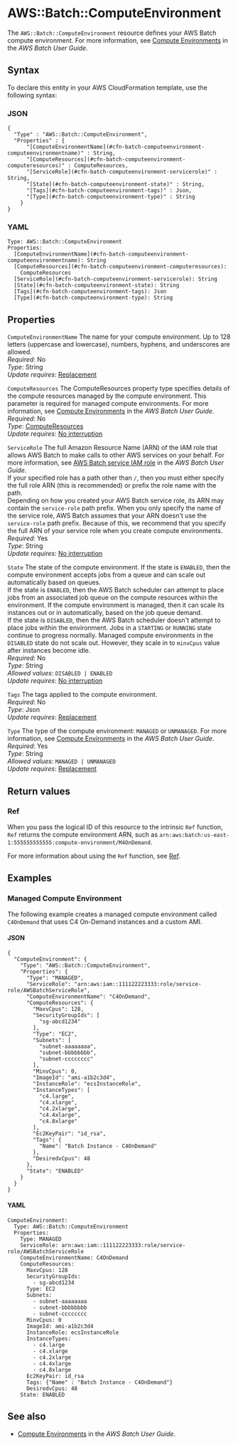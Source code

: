 # AWS::Batch::ComputeEnvironment<a name="aws-resource-batch-computeenvironment"></a>

The `AWS::Batch::ComputeEnvironment` resource defines your AWS Batch compute environment\. For more information, see [Compute Environments](https://docs.aws.amazon.com/batch/latest/userguide/compute_environments.html) in the *AWS Batch User Guide*\.

## Syntax<a name="aws-resource-batch-computeenvironment-syntax"></a>

To declare this entity in your AWS CloudFormation template, use the following syntax:

### JSON<a name="aws-resource-batch-computeenvironment-syntax.json"></a>

```
{
  "Type" : "AWS::Batch::ComputeEnvironment",
  "Properties" : {
      "[ComputeEnvironmentName](#cfn-batch-computeenvironment-computeenvironmentname)" : String,
      "[ComputeResources](#cfn-batch-computeenvironment-computeresources)" : ComputeResources,
      "[ServiceRole](#cfn-batch-computeenvironment-servicerole)" : String,
      "[State](#cfn-batch-computeenvironment-state)" : String,
      "[Tags](#cfn-batch-computeenvironment-tags)" : Json,
      "[Type](#cfn-batch-computeenvironment-type)" : String
    }
}
```

### YAML<a name="aws-resource-batch-computeenvironment-syntax.yaml"></a>

```
Type: AWS::Batch::ComputeEnvironment
Properties: 
  [ComputeEnvironmentName](#cfn-batch-computeenvironment-computeenvironmentname): String
  [ComputeResources](#cfn-batch-computeenvironment-computeresources): 
    ComputeResources
  [ServiceRole](#cfn-batch-computeenvironment-servicerole): String
  [State](#cfn-batch-computeenvironment-state): String
  [Tags](#cfn-batch-computeenvironment-tags): Json
  [Type](#cfn-batch-computeenvironment-type): String
```

## Properties<a name="aws-resource-batch-computeenvironment-properties"></a>

`ComputeEnvironmentName`  <a name="cfn-batch-computeenvironment-computeenvironmentname"></a>
The name for your compute environment\. Up to 128 letters \(uppercase and lowercase\), numbers, hyphens, and underscores are allowed\.  
*Required*: No  
*Type*: String  
*Update requires*: [Replacement](https://docs.aws.amazon.com/AWSCloudFormation/latest/UserGuide/using-cfn-updating-stacks-update-behaviors.html#update-replacement)

`ComputeResources`  <a name="cfn-batch-computeenvironment-computeresources"></a>
The ComputeResources property type specifies details of the compute resources managed by the compute environment\. This parameter is required for managed compute environments\. For more information, see [Compute Environments](https://docs.aws.amazon.com/batch/latest/userguide/compute_environments.html) in the *AWS Batch User Guide*\.  
*Required*: No  
*Type*: [ComputeResources](aws-properties-batch-computeenvironment-computeresources.md)  
*Update requires*: [No interruption](https://docs.aws.amazon.com/AWSCloudFormation/latest/UserGuide/using-cfn-updating-stacks-update-behaviors.html#update-no-interrupt)

`ServiceRole`  <a name="cfn-batch-computeenvironment-servicerole"></a>
The full Amazon Resource Name \(ARN\) of the IAM role that allows AWS Batch to make calls to other AWS services on your behalf\. For more information, see [AWS Batch service IAM role](https://docs.aws.amazon.com/batch/latest/userguide/service_IAM_role.html) in the *AWS Batch User Guide*\.  
If your specified role has a path other than `/`, then you must either specify the full role ARN \(this is recommended\) or prefix the role name with the path\.  
Depending on how you created your AWS Batch service role, its ARN may contain the `service-role` path prefix\. When you only specify the name of the service role, AWS Batch assumes that your ARN doesn't use the `service-role` path prefix\. Because of this, we recommend that you specify the full ARN of your service role when you create compute environments\.
*Required*: Yes  
*Type*: String  
*Update requires*: [No interruption](https://docs.aws.amazon.com/AWSCloudFormation/latest/UserGuide/using-cfn-updating-stacks-update-behaviors.html#update-no-interrupt)

`State`  <a name="cfn-batch-computeenvironment-state"></a>
The state of the compute environment\. If the state is `ENABLED`, then the compute environment accepts jobs from a queue and can scale out automatically based on queues\.  
If the state is `ENABLED`, then the AWS Batch scheduler can attempt to place jobs from an associated job queue on the compute resources within the environment\. If the compute environment is managed, then it can scale its instances out or in automatically, based on the job queue demand\.  
If the state is `DISABLED`, then the AWS Batch scheduler doesn't attempt to place jobs within the environment\. Jobs in a `STARTING` or `RUNNING` state continue to progress normally\. Managed compute environments in the `DISABLED` state do not scale out\. However, they scale in to `minvCpus` value after instances become idle\.  
*Required*: No  
*Type*: String  
*Allowed values*: `DISABLED | ENABLED`  
*Update requires*: [No interruption](https://docs.aws.amazon.com/AWSCloudFormation/latest/UserGuide/using-cfn-updating-stacks-update-behaviors.html#update-no-interrupt)

`Tags`  <a name="cfn-batch-computeenvironment-tags"></a>
The tags applied to the compute environment\.  
*Required*: No  
*Type*: Json  
*Update requires*: [Replacement](https://docs.aws.amazon.com/AWSCloudFormation/latest/UserGuide/using-cfn-updating-stacks-update-behaviors.html#update-replacement)

`Type`  <a name="cfn-batch-computeenvironment-type"></a>
The type of the compute environment: `MANAGED` or `UNMANAGED`\. For more information, see [Compute Environments](https://docs.aws.amazon.com/batch/latest/userguide/compute_environments.html) in the *AWS Batch User Guide*\.  
*Required*: Yes  
*Type*: String  
*Allowed values*: `MANAGED | UNMANAGED`  
*Update requires*: [Replacement](https://docs.aws.amazon.com/AWSCloudFormation/latest/UserGuide/using-cfn-updating-stacks-update-behaviors.html#update-replacement)

## Return values<a name="aws-resource-batch-computeenvironment-return-values"></a>

### Ref<a name="aws-resource-batch-computeenvironment-return-values-ref"></a>

When you pass the logical ID of this resource to the intrinsic `Ref` function, `Ref` returns the compute environment ARN, such as `arn:aws:batch:us-east-1:555555555555:compute-environment/M4OnDemand`\.

For more information about using the `Ref` function, see [Ref](https://docs.aws.amazon.com/AWSCloudFormation/latest/UserGuide/intrinsic-function-reference-ref.html)\.

## Examples<a name="aws-resource-batch-computeenvironment--examples"></a>

### Managed Compute Environment<a name="aws-resource-batch-computeenvironment--examples--Managed_Compute_Environment"></a>

The following example creates a managed compute environment called `C4OnDemand` that uses C4 On\-Demand instances and a custom AMI\.

#### JSON<a name="aws-resource-batch-computeenvironment--examples--Managed_Compute_Environment--json"></a>

```
{
  "ComputeEnvironment": {
    "Type": "AWS::Batch::ComputeEnvironment",
    "Properties": {
      "Type": "MANAGED",
      "ServiceRole": "arn:aws:iam::111122223333:role/service-role/AWSBatchServiceRole",
      "ComputeEnvironmentName": "C4OnDemand",
      "ComputeResources": {
        "MaxvCpus": 128,
        "SecurityGroupIds": [
          "sg-abcd1234"
        ],
        "Type": "EC2",
        "Subnets": [
          "subnet-aaaaaaaa",
          "subnet-bbbbbbbb",
          "subnet-cccccccc"
        ],
        "MinvCpus": 0,
        "ImageId": "ami-a1b2c3d4",
        "InstanceRole": "ecsInstanceRole",
        "InstanceTypes": [
          "c4.large",
          "c4.xlarge",
          "c4.2xlarge",
          "c4.4xlarge",
          "c4.8xlarge"
        ],
        "Ec2KeyPair": "id_rsa",
        "Tags": {
          "Name": "Batch Instance - C4OnDemand"
        },
        "DesiredvCpus": 48
      },
      "State": "ENABLED"
    }
  }
}
```

#### YAML<a name="aws-resource-batch-computeenvironment--examples--Managed_Compute_Environment--yaml"></a>

```
ComputeEnvironment:
  Type: AWS::Batch::ComputeEnvironment
  Properties:
    Type: MANAGED
    ServiceRole: arn:aws:iam::111122223333:role/service-role/AWSBatchServiceRole
    ComputeEnvironmentName: C4OnDemand
    ComputeResources:
      MaxvCpus: 128
      SecurityGroupIds:
        - sg-abcd1234
      Type: EC2
      Subnets:
        - subnet-aaaaaaaa
        - subnet-bbbbbbbb
        - subnet-cccccccc
      MinvCpus: 0
      ImageId: ami-a1b2c3d4
      InstanceRole: ecsInstanceRole
      InstanceTypes:
        - c4.large
        - c4.xlarge
        - c4.2xlarge
        - c4.4xlarge
        - c4.8xlarge
      Ec2KeyPair: id_rsa
      Tags: {"Name" : "Batch Instance - C4OnDemand"}
      DesiredvCpus: 48
    State: ENABLED
```

## See also<a name="aws-resource-batch-computeenvironment--seealso"></a>
+  [Compute Environments](https://docs.aws.amazon.com/batch/latest/userguide/compute_environments.html) in the *AWS Batch User Guide*\.